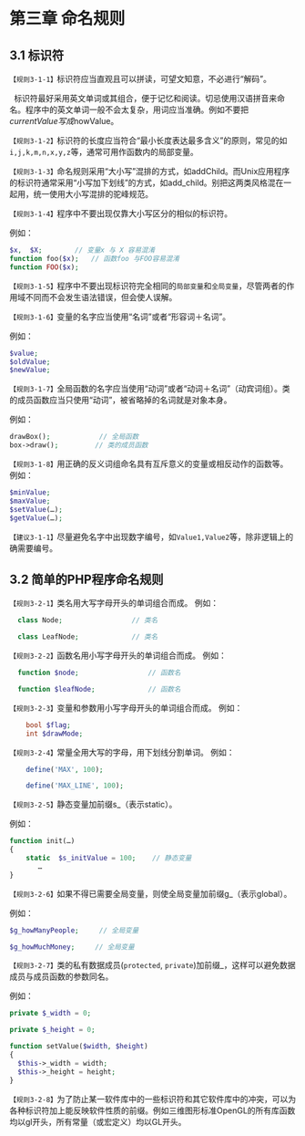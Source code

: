 第三章 命名规则
=====

3.1 标识符
----

`【规则3-1-1】`标识符应当直观且可以拼读，可望文知意，不必进行“解码”。

   标识符最好采用英文单词或其组合，便于记忆和阅读。切忌使用汉语拼音来命名。程序中的英文单词一般不会太复杂，用词应当准确。例如不要把$currentValue写成$nowValue。

`【规则3-1-2】`标识符的长度应当符合“最小长度表达最多含义”的原则，常见的如`i,j,k,m,n,x,y,z`等，通常可用作函数内的局部变量。 

`【规则3-1-3】`命名规则采用“大小写”混排的方式，如addChild。而Unix应用程序的标识符通常采用“小写加下划线”的方式，如add_child。别把这两类风格混在一起用，统一使用大小写混排的驼峰规范。 
 
`【规则3-1-4】`程序中不要出现仅靠大小写区分的相似的标识符。

例如：
```php
$x,  $X;        // 变量x 与 X 容易混淆
function foo($x);   // 函数foo 与FOO容易混淆
function FOO($x);
```
 
`【规则3-1-5】`程序中不要出现标识符完全相同的`局部变量`和`全局变量`，尽管两者的作用域不同而不会发生语法错误，但会使人误解。

`【规则3-1-6】`变量的名字应当使用“名词”或者“形容词＋名词”。

例如：
```php
$value;
$oldValue;
$newValue;
```
 
`【规则3-1-7】`全局函数的名字应当使用“动词”或者“动词＋名词”（动宾词组）。类的成员函数应当只使用“动词”，被省略掉的名词就是对象本身。

例如：
```php
drawBox();            // 全局函数
box->draw();         // 类的成员函数
```
 
`【规则3-1-8】`用正确的反义词组命名具有互斥意义的变量或相反动作的函数等。
例如：
```php
$minValue;
$maxValue;
$setValue(…);
$getValue(…);
```

`【建议3-1-1】`尽量避免名字中出现数字编号，如`Value1,Value2`等，除非逻辑上的确需要编号。






3.2 简单的PHP程序命名规则
---- 

`【规则3-2-1】`类名用大写字母开头的单词组合而成。
例如：
```php
  class Node;                 // 类名

  class LeafNode;             // 类名
```

`【规则3-2-2】`函数名用小写字母开头的单词组合而成。
例如：
```php
  function $node;                 // 函数名

  function $leafNode;             // 函数名
```

`【规则3-2-3】`变量和参数用小写字母开头的单词组合而成。
例如：
```php
    bool $flag;
    int $drawMode;
```

`【规则3-2-4】`常量全用大写的字母，用下划线分割单词。
例如：
```php
    define('MAX', 100);

    define('MAX_LINE', 100);
```
 
`【规则3-2-5】`静态变量加前缀s_（表示static）。

例如：
```php
function init(…)
{
    static  $s_initValue = 100;    // 静态变量
       …
}
```

`【规则3-2-6】`如果不得已需要全局变量，则使全局变量加前缀g_（表示global）。

例如：
```php
$g_howManyPeople;     // 全局变量

$g_howMuchMoney;     // 全局变量
```
 

`【规则3-2-7】`类的私有数据成员(`protected`, `private`)加前缀_，这样可以避免数据成员与成员函数的参数同名。

例如：
```php
private $_width = 0;

private $_height = 0;

function setValue($width, $height)
{
  $this->_width = width;
  $this->_height = height;
}
```
 
`【规则3-2-8】`为了防止某一软件库中的一些标识符和其它软件库中的冲突，可以为各种标识符加上能反映软件性质的前缀。例如三维图形标准OpenGL的所有库函数均以gl开头，所有常量（或宏定义）均以GL开头。
